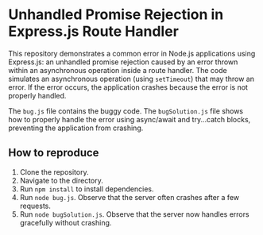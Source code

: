 # Unhandled Promise Rejection in Express.js Route Handler

This repository demonstrates a common error in Node.js applications using Express.js: an unhandled promise rejection caused by an error thrown within an asynchronous operation inside a route handler.  The code simulates an asynchronous operation (using `setTimeout`) that may throw an error.  If the error occurs, the application crashes because the error is not properly handled.

The `bug.js` file contains the buggy code. The `bugSolution.js` file shows how to properly handle the error using async/await and try...catch blocks, preventing the application from crashing.

## How to reproduce
1. Clone the repository.
2. Navigate to the directory.
3. Run `npm install` to install dependencies.
4. Run `node bug.js`. Observe that the server often crashes after a few requests.
5. Run `node bugSolution.js`. Observe that the server now handles errors gracefully without crashing.